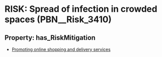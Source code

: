 # RISK: __Spread of infection in crowded spaces__ (PBN__Risk_3410)

## Property: has_RiskMitigation

* [Promoting online shopping and delivery services](PBN__Mitigation_2279)

